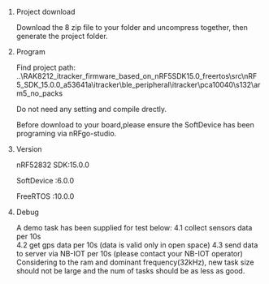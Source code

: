 1. Project download

   Download the 8 zip file to your folder and uncompress together, then generate the project folder.
2. Program

   Find project path:
   ..\RAK8212_itracker_firmware_based_on_nRF5SDK15.0_freertos\src\nRF5_SDK_15.0.0_a53641a\itracker\ble_peripheral\itracker\pca10040\s132\arm5_no_packs
   
   Do not need any setting and compile drectly.
   
   Before download to your board,please ensure the SoftDevice has been programing via nRFgo-studio.
3. Version

   nRF52832 SDK:15.0.0
   
   SoftDevice  :6.0.0
   
   FreeRTOS    :10.0.0
   
4. Debug

   A demo task has been supplied for test below:
   4.1 collect sensors data per 10s    
   4.2 get gps data per 10s (data is valid only in open space)
   4.3 send data to server via NB-IOT per 10s (please contact your NB-IOT operator)
   Considering to the ram and dominant frequency(32kHz), new task size should not be large and the num of tasks should be as less as good.
